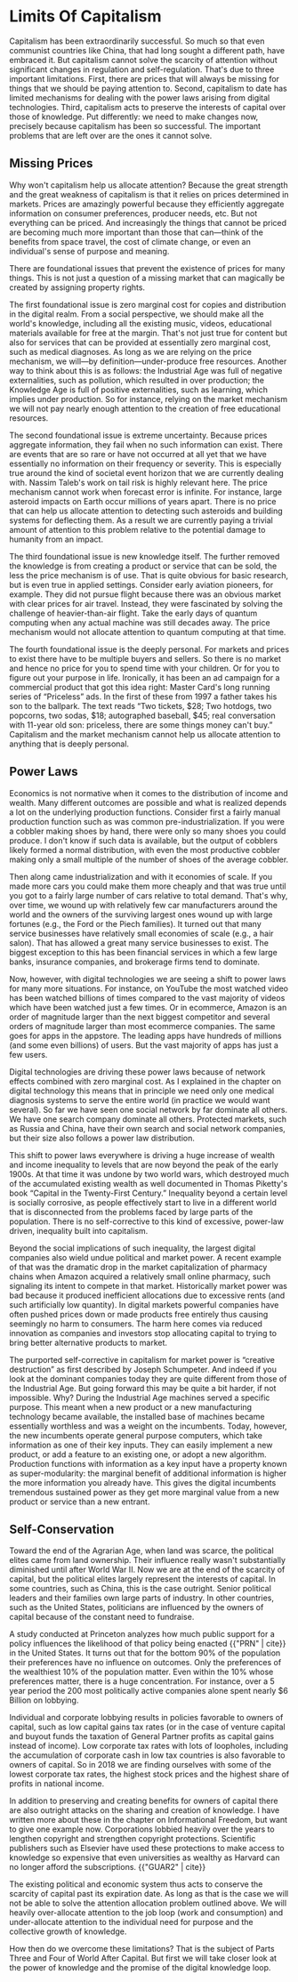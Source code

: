 # Limits Of Capitalism

Capitalism has been extraordinarily successful. So much so that even communist countries like China, that had long sought a different path, have embraced it. But capitalism cannot solve the scarcity of attention without significant changes in regulation and self-regulation. That&apos;s due to three important limitations. First, there are prices that will always be missing for things that we should be paying attention to. Second, capitalism to date has limited mechanisms for dealing with the power laws arising from digital technologies. Third, capitalism acts to preserve the interests of capital over those of knowledge. Put differently: we need to make changes now, precisely because capitalism has been so successful. The important problems that are left over are the ones it cannot solve.  

## Missing Prices

Why won&apos;t capitalism help us allocate attention? Because the great strength and the great weakness of capitalism is that it relies on prices determined in markets. Prices are amazingly powerful because they efficiently aggregate information on consumer preferences, producer needs, etc. But not everything can be priced. And increasingly the things that cannot be priced are becoming much more important than those that can&mdash;think of the benefits from space travel, the cost of climate change, or even an individual&apos;s sense of purpose and meaning.

There are foundational issues that prevent the existence of prices for many things. This is not just a question of a missing market that can magically be created by assigning property rights.

The first foundational issue is zero marginal cost for copies and distribution in the digital realm. From a social perspective, we should make all the world&apos;s knowledge, including all the existing music, videos, educational materials available for free at the margin. That&apos;s not just true for content but also for services that can be provided at essentially zero marginal cost, such as medical diagnoses. As long as we are relying on the price mechanism, we will&mdash;by definition&mdash;under-produce free resources. Another way to think about this is as follows: the Industrial Age was full of negative externalities, such as pollution, which resulted in over production; the Knowledge Age is full of positive externalities, such as learning, which implies under production. So for instance, relying on the market mechanism we will not pay nearly enough attention to the creation of free educational resources.  

The second foundational issue is extreme uncertainty. Because prices aggregate information, they fail when no such information can exist. There are events that are so rare or have not occurred at all yet that we have essentially no  information on their frequency or severity. This is especially true around the kind of societal event horizon that we are currently dealing with. Nassim Taleb&apos;s work on tail risk is highly relevant here. The price mechanism cannot work when forecast error is infinite. For instance, large asteroid impacts on Earth occur millions of years apart. There is no price that can help us allocate attention to detecting such asteroids and building systems for deflecting them. As a result we are currently paying a trivial amount of attention to this problem relative to the potential damage to humanity from an impact.

The third foundational issue is new knowledge itself. The further removed the knowledge is from creating a product or service that can be sold, the less the price mechanism is of use. That is quite obvious for basic research, but is even true in applied settings. Consider early aviation pioneers, for example. They did not pursue flight because there was an obvious market with clear prices for air travel. Instead, they were fascinated by solving the challenge of heavier-than-air flight. Take the early days of quantum computing when any actual machine was still decades away. The price mechanism would not allocate attention to quantum computing at that time.

The fourth foundational issue is the deeply personal. For markets and prices to exist there have to be multiple buyers and sellers. So there is no market and hence no price for you to spend time with your children. Or for you to figure out your purpose in life. Ironically, it has been an ad campaign for a commercial product that got this idea right: Master Card&apos;s long running series of &ldquo;Priceless&rdquo; ads. In the first of these from 1997 a father takes his son to the ballpark. The text reads &ldquo;Two tickets, $28; Two hotdogs, two popcorns, two sodas, $18; autographed baseball, $45; real conversation with 11-year old son: priceless, there are some things money can&apos;t buy.&rdquo; Capitalism and the market mechanism cannot help us allocate attention to anything that is deeply personal.   
    

## Power Laws

Economics is not normative when it comes to the distribution of income and wealth. Many different outcomes are possible and what is realized depends a lot on the underlying production functions. Consider first a fairly manual production function such as was common pre-industrialization. If you were a cobbler making shoes by hand, there were only so many shoes you could produce. I don&apos;t know if such data is available, but the output of cobblers likely formed a normal distribution, with even the most productive cobbler making only a small multiple of the number of shoes of the average cobbler.

Then along came industrialization and with it economies of scale. If you made more cars you could make them more cheaply and that was true until you got to a fairly large number of cars relative to total demand. That&apos;s why, over time, we wound up with relatively few car manufacturers around the world and the owners of the surviving largest ones wound up with large fortunes (e.g., the Ford or the Piech families). It turned out that many service businesses have relatively small economies of scale (e.g., a hair salon). That has allowed a great many service businesses to exist. The biggest exception to this has been financial services in which a few large banks, insurance companies, and brokerage firms tend to dominate.

Now, however, with digital technologies we are seeing a shift to power laws for many more situations. For instance, on YouTube the most watched video has been watched billions of times compared to the vast majority of videos which have been watched just a few times. Or in ecommerce, Amazon is an order of magnitude larger than the next biggest competitor and several orders of magnitude larger than most ecommerce companies. The same goes for apps in the appstore. The leading apps have hundreds of millions (and some even billions) of users. But the vast majority of apps has just a few users.

Digital technologies are driving these power laws because of network effects combined with zero marginal cost. As I explained in the chapter on digital technology this means that in principle we need only one medical diagnosis systems to serve the entire world (in practice we would want several). So far we have seen one social network by far dominate all others. We have one search company dominate all others. Protected markets, such as Russia and China, have their own search and social network companies, but their size also follows a power law distribution.  

This shift to power laws everywhere is driving a huge increase of wealth and income inequality to levels that are now beyond the peak of the early 1900s. At that time it was undone by two world wars, which destroyed much of the accumulated existing wealth as well documented in Thomas Piketty&apos;s book &ldquo;Capital in the Twenty-First Century.&rdquo; Inequality beyond a certain level is socially corrosive, as people effectively start to live in a different world that is disconnected from the problems faced by large parts of the population. There is no self-corrective to this kind of excessive, power-law driven, inequality built into capitalism.  

Beyond the social implications of such inequality, the largest digital companies also wield undue political and market power. A recent example of that was the dramatic drop in the market capitalization of pharmacy chains when Amazon acquired a relatively small online pharmacy, such signaling its intent to compete in that market. Historically market power was bad because it produced inefficient allocations due to excessive rents (and such artificially low quantity). In digital markets powerful companies have often pushed prices down or made products free entirely thus causing seemingly no harm to consumers. The harm here comes via reduced innovation as companies and investors stop allocating capital to trying to bring better alternative products to market. 

The purported self-corrective in capitalism for market power is &ldquo;creative destruction&rdquo; as first described by Joseph Schumpeter. And indeed if you look at the dominant companies today they are quite different from those of the Industrial Age. But going forward this may be quite a bit harder, if not impossible. Why? During the Industrial Age machines served a specific purpose. This meant when a new product or a new manufacturing technology became available, the installed base of machines became essentially worthless and was a weight on the incumbents. Today, however, the new incumbents operate general purpose computers, which take information as one of their key inputs. They can easily implement a new product, or add a feature to an existing one, or adopt a new algorithm. Production functions with information as a key input have a property known as super-modularity: the marginal benefit of additional information is higher the more information you already have. This gives the digital incumbents tremendous sustained power as they get more marginal value from a new product or service than a new entrant.  


## Self-Conservation

Toward the end of the Agrarian Age, when land was scarce, the political elites came from land ownership. Their influence really wasn&apos;t substantially diminished until after World War II. Now we are at the end of the scarcity of capital, but the political elites largely represent the interests of capital. In some countries, such as China, this is the case outright. Senior political leaders and their families own large parts of industry. In other countries, such as the United States, politicians are influenced by the owners of capital because of the constant need to fundraise.

A study conducted at Princeton analyzes how much public support for a policy influences the likelihood of that policy being enacted {{"PRN" | cite}} in the United States. It turns out that for the bottom 90% of the population their preferences have no influence on outcomes. Only the preferences of the wealthiest 10% of the population matter. Even within the 10% whose preferences matter, there is a huge concentration. For instance, over a 5 year period the 200 most politically active companies alone spent nearly $6 Billion on lobbying.

Individual and corporate lobbying results in policies favorable to owners of capital, such as low capital gains tax rates (or in the case of venture capital and buyout funds the taxation of General Partner profits as capital gains instead of income). Low corporate tax rates with lots of loopholes, including the accumulation of corporate cash in low tax countries is also favorable to owners of capital. So in 2018 we are finding ourselves with some of the lowest corporate tax rates, the highest stock prices and the highest share of profits in national income. 

In addition to preserving and creating benefits for owners of capital there are also outright attacks on the sharing and creation of knowledge. I have written more about these in the chapter on Informational Freedom, but want to give one example now. Corporations lobbied heavily over the years to lengthen copyright and strengthen copyright protections. Scientific publishers such as Elsevier have used these protections to make access to knowledge so expensive that even universities as wealthy as Harvard can no longer afford the subscriptions. {{"GUAR2" | cite}}

The existing political and economic system thus acts to conserve the scarcity of capital past its expiration date. As long as that is the case we will not be able to solve the attention allocation problem outlined above. We will heavily over-allocate attention to the job loop (work and consumption) and under-allocate attention to the individual need for purpose and the collective growth of knowledge.  

How then do we overcome these limitations? That is the subject of Parts Three and Four of World After Capital. But first we will take closer look at the power of knowledge and the promise of the digital knowledge loop.
